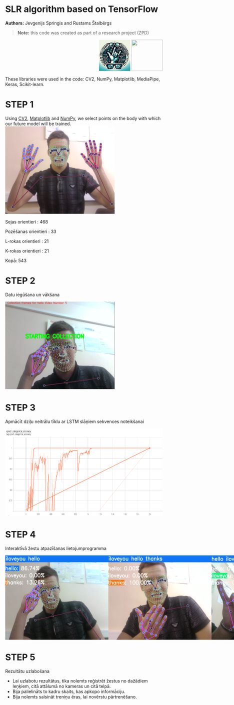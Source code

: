 # SLR algorithm based on TensorFlow
**Authors:** Jevgenijs Springis and Rustams Štalbērgs
>**Note:** this code was created as part of a research project (ZPD)
>
<div style="text-align: right; width: 100%;">
  <img src="/images/Screenshot(107).png" width="100" height="100">
  <img src="/images (2).jpeg" width="100" height="100">
  
</div>

These libraries were used in the code: СV2, NumPy, Matplotlib, MediaPipe, Keras, Scikit-learn.


# STEP 1
Using [CV2](https://opencv.org/), [Matplotlib](https://matplotlib.org/) and [NumPy](https://numpy.org/), we select points on the body with which our future model will be trained. 
<img src="/images/Screenshot(110).png" width="350" height="280">

Sejas orientieri : 468

Pozēšanas orientieri : 33

L-rokas orientieri : 21

K-rokas orientieri : 21

Kopā: 543

# STEP 2

Datu iegūšana un vākšana

<img src="/images/Screenshot(117).png" width="350" height="280">


# STEP 3
Apmācīt dziļu neitrālu tīklu ar LSTM slāņiem sekvences noteikšanai

<img src="/images/Screenshot(105).png" width="600" height="280">


# STEP 4
Interaktīvā žestu atpazīšanas lietojumprogramma

<div style="display: flex; justify-content: space-around;">
  <img src="/images/Screenshot(111).png" width="330" height="270">
  <img src="/images/Screenshot(112).png" width="330" height="270">
  <img src="/images/Screenshot(113).png" width="330" height="270">
</div>


# STEP 5
Rezultātu uzlabošana

- Lai uzlabotu rezultātus, tika nolemts reģistrēt žestus no dažādiem leņķiem, citā attālumā no kameras un citā telpā.
- Bija palielināts to kadru skaits, kas apkopo informāciju.
- Bija nolemts saīsināt treniņu ēras, lai novērstu pārtrenēšano.



